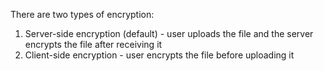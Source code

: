 There are two types of encryption:

1. Server-side encryption (default) - user uploads the file and the server encrypts the file after receiving it
2. Client-side encryption - user encrypts the file before uploading it